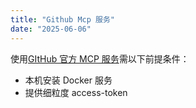 ```yaml
---
title: "Github Mcp 服务"
date: "2025-06-06"
---
```



使用[GItHub 官方 MCP 服务](https://github.com/github/github-mcp-server)需以下前提条件：

- 本机安装 Docker 服务
-  提供细粒度 access-token
